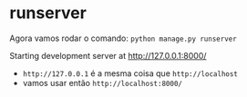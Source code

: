 # runserver

Agora vamos rodar o comando: ```python manage.py runserver```

Starting development server at http://127.0.0.1:8000/

- ```http://127.0.0.1``` é a mesma coisa que ```http://localhost```
- vamos usar então ```http://localhost:8000/```

